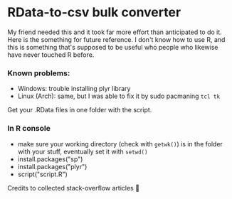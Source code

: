 # RData-to-csv bulk converter
My friend needed this and it took far more effort than anticipated to do it. Here is the something for future reference. I don't know how to use R, and this is something that's supposed to be useful who people who likewise have never touched R before.

### Known problems:
* Windows: trouble installing plyr library
* Linux (Arch): same, but I was able to fix it by sudo pacmaning `tcl tk`


Get your .RData files in one folder with the script.

### In R console
* make sure your working directory (check with `getwk()`) is in the folder with your stuff, eventually set it with `setwd()`
* install.packages("sp")
* install.packages("plyr")
* script("script.R")

Credits to collected stack-overflow articles 🥺
